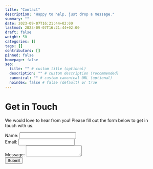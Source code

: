 ```yaml
---
title: "Contact"
description: "Happy to help, just drop a message."
summary: ""
date: 2023-09-07T16:21:44+02:00
lastmod: 2023-09-07T16:21:44+02:00
draft: false
weight: 50
categories: []
tags: []
contributors: []
pinned: false
homepage: false
seo:
  title: "" # custom title (optional)
  description: "" # custom description (recommended)
  canonical: "" # custom canonical URL (optional)
  noindex: false # false (default) or true
---
```


# Get in Touch

We would love to hear from you! Please fill out the form below to get in touch with us.

<form action="/submit-form" method="post">
  <div>
    <label for="name">Name:</label>
    <input type="text" id="name" name="name" required>
  </div>
  <div>
    <label for="email">Email:</label>
    <input type="email" id="email" name="email" required>
  </div>
  <div>
    <label for="message">Message:</label>
    <textarea id="message" name="message" required></textarea>
  </div>
  <div>
    <button type="submit">Submit</button>
  </div>
</form>
